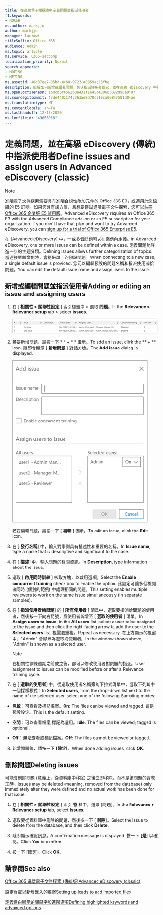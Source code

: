 ```yaml
---
title: 在高級電子檔探索中定義問題並指派使用者
f1.keywords:
- NOCSH
ms.author: markjjo
author: markjjo
manager: laurawi
titleSuffix: Office 365
audience: Admin
ms.topic: article
ms.service: O365-seccomp
localization_priority: Normal
search.appverid:
- MOE150
- MET150
ms.assetid: 48d37ee7-05bd-4cb8-9723-a8959ad23fbe
description: 瞭解如何新增或編輯問題，包括指派使用者給它，或在高級 eDiscovery 中刪除 eDiscovery 案例的問題。
ms.openlocfilehash: 1bdcb6f6562b0a431f1645d4006b3392d90a9f87
ms.sourcegitcommit: 47de4402174c263ae8d70c910ca068a7581d04ae
ms.translationtype: MT
ms.contentlocale: zh-TW
ms.lasthandoff: 12/12/2020
ms.locfileid: "49663068"
---
```

# <a name="define-issues-and-assign-users-in-advanced-ediscovery-classic"></a><span data-ttu-id="162e8-103">定義問題，並在高級 eDiscovery (傳統) 中指派使用者</span><span class="sxs-lookup"><span data-stu-id="162e8-103">Define issues and assign users in Advanced eDiscovery (classic)</span></span>

> [!NOTE]
> <span data-ttu-id="162e8-p101">進階電子文件探索需要具有進階合規性附加元件的 Office 365 E3，或適用於您組織的 E5 訂閱。如果您沒有該方案，且想要嘗試進階電子文件探索，您可以[註冊 Office 365 企業版 E5 試用版](https://go.microsoft.com/fwlink/p/?LinkID=698279)。</span><span class="sxs-lookup"><span data-stu-id="162e8-p101">Advanced eDiscovery requires an Office 365 E3 with the Advanced Compliance add-on or an E5 subscription for your organization. If you don't have that plan and want to try Advanced eDiscovery, you can [sign up for a trial of Office 365 Enterprise E5](https://go.microsoft.com/fwlink/p/?LinkID=698279).</span></span> 
  
<span data-ttu-id="162e8-106">在 [Advanced eDiscovery] 中，一或多個問題可以在案例內定義。</span><span class="sxs-lookup"><span data-stu-id="162e8-106">In Advanced eDiscovery, one or more issues can be defined within a case.</span></span> <span data-ttu-id="162e8-107">定義問題允許進一步的主題分類。</span><span class="sxs-lookup"><span data-stu-id="162e8-107">Defining issues allows further categorization of topics.</span></span> <span data-ttu-id="162e8-108">當連接至新案例時，會提供單一的預設問題。</span><span class="sxs-lookup"><span data-stu-id="162e8-108">When connecting to a new case, a single default issue is provided.</span></span> <span data-ttu-id="162e8-109">您可以編輯預設的問題名稱和指派使用者給問題。</span><span class="sxs-lookup"><span data-stu-id="162e8-109">You can edit the default issue name and assign users to the issue.</span></span> 
  
## <a name="adding-or-editing-an-issue-and-assigning-users"></a><span data-ttu-id="162e8-110">新增或編輯問題並指派使用者</span><span class="sxs-lookup"><span data-stu-id="162e8-110">Adding or editing an issue and assigning users</span></span>

1. <span data-ttu-id="162e8-111">在 [ **相關性 \> 關聯性設定** ] 索引標籤中 \> 選取 **問題**。</span><span class="sxs-lookup"><span data-stu-id="162e8-111">In the **Relevance \> Relevance setup** tab \> select **Issues**.</span></span>
    
    ![相關性設定問題](../media/dfd8f9ef-b167-4ed9-980e-00ae98a97169.png)
  
2. <span data-ttu-id="162e8-113">若要新增問題，請按一下 \* \* + \* \* 圖示。</span><span class="sxs-lookup"><span data-stu-id="162e8-113">To add an issue, click the \*\* + \*\* icon.</span></span> <span data-ttu-id="162e8-114">隨即會顯示 [ **新增問題** ] 對話方塊。</span><span class="sxs-lookup"><span data-stu-id="162e8-114">The **Add issue** dialog is displayed.</span></span> 
    
    ![相關性設定新增問題](../media/c8e94982-139a-472a-b85d-282f2d742046.png)
  
    <span data-ttu-id="162e8-116">若要編輯問題，請按一下 [ **編輯** ] 圖示。</span><span class="sxs-lookup"><span data-stu-id="162e8-116">To edit an issue, click the **Edit** icon.</span></span> 
    
3. <span data-ttu-id="162e8-117">在 [ **發行名稱**] 中，輸入對事例具有描述性和重要的名稱。</span><span class="sxs-lookup"><span data-stu-id="162e8-117">In **Issue name**, type a name that is descriptive and significant to the case.</span></span> 
    
4. <span data-ttu-id="162e8-118">在 [ **描述**] 中，輸入問題的相關資訊。</span><span class="sxs-lookup"><span data-stu-id="162e8-118">In **Description**, type information about the issue.</span></span>
    
5. <span data-ttu-id="162e8-119">選取 [ **啟用同時訓練** ] 核取方塊，以啟用選項。</span><span class="sxs-lookup"><span data-stu-id="162e8-119">Select the **Enable concurrent training** check box to enable the option.</span></span> <span data-ttu-id="162e8-120">此設定可讓多個檢閱者同時 (個別的範例) 中處理相同的問題。</span><span class="sxs-lookup"><span data-stu-id="162e8-120">This setting enables multiple reviewers to work on the same issue simultaneously (in separate samples).</span></span> 
    
6. <span data-ttu-id="162e8-121">在 [ **指派使用者給問題**] 的 [ **所有使用者** ] 清單中，選取要指派給問題的使用者，然後按一下向右箭號，將使用者新增至 [ **選取的使用者** ] 清單。</span><span class="sxs-lookup"><span data-stu-id="162e8-121">In **Assign users to issue**, in the **All users** list, select a user to be assigned to the issue and then click the right-facing arrow to add the user to the **Selected users** list.</span></span> <span data-ttu-id="162e8-122">視需要重複。</span><span class="sxs-lookup"><span data-stu-id="162e8-122">Repeat as necessary.</span></span> <span data-ttu-id="162e8-123">在上方顯示的視窗中，"Admin" 會顯示為選取的使用者。</span><span class="sxs-lookup"><span data-stu-id="162e8-123">In the window shown above, "Admin" is shown as a selected user.</span></span> 
    
    > [!NOTE]
    > <span data-ttu-id="162e8-124">在相關性訓練週期之前或之後，都可以修改使用者對問題的指派。</span><span class="sxs-lookup"><span data-stu-id="162e8-124">User assignment to issues can be modified before or after a Relevance training cycle.</span></span> 
  
7. <span data-ttu-id="162e8-125">在 [ **選取的使用者**] 中，從選取使用者名稱旁的下拉式清單中，選取下列其中一個採樣模式：</span><span class="sxs-lookup"><span data-stu-id="162e8-125">In **Selected users**, from the drop-down list next to the name of the selected user, select one of the following Sampling modes:</span></span> 
    
  - <span data-ttu-id="162e8-126">**開啟**：可查看及標記檔案。</span><span class="sxs-lookup"><span data-stu-id="162e8-126">**On**: The files can be viewed and tagged.</span></span> <span data-ttu-id="162e8-127">這是預設設定。</span><span class="sxs-lookup"><span data-stu-id="162e8-127">This is the default setting.</span></span>
    
  - <span data-ttu-id="162e8-128">**空閒**：可以查看檔案;標記為選用。</span><span class="sxs-lookup"><span data-stu-id="162e8-128">**Idle**: The files can be viewed; tagged is optional.</span></span>
    
  - <span data-ttu-id="162e8-129">**Off**：無法查看或標記檔案。</span><span class="sxs-lookup"><span data-stu-id="162e8-129">**Off**: The files cannot be viewed or tagged.</span></span>
    
8. <span data-ttu-id="162e8-130">新增問題後，請按一下 **[確定]**。</span><span class="sxs-lookup"><span data-stu-id="162e8-130">When done adding issues, click **OK**.</span></span>
    
## <a name="deleting-issues"></a><span data-ttu-id="162e8-131">刪除問題</span><span class="sxs-lookup"><span data-stu-id="162e8-131">Deleting issues</span></span>

<span data-ttu-id="162e8-132">可能會刪除問題 (意義上，從資料庫中移除) 之後立即移除，而不是該問題的實際工時。</span><span class="sxs-lookup"><span data-stu-id="162e8-132">Issues may be deleted (meaning, removed from the database) only immediately after they were defined and no actual work has been done for that issue.</span></span> 
  
1. <span data-ttu-id="162e8-133">在 [ **相關性 \> 關聯性設定** ] 索引 **卷** 標中，選取 [問題]。</span><span class="sxs-lookup"><span data-stu-id="162e8-133">In the **Relevance \> Relevance setup** tab, select **Issues**.</span></span>
    
2. <span data-ttu-id="162e8-134">選取要從資料庫中刪除的問題，然後按一下 [ **刪除**]。</span><span class="sxs-lookup"><span data-stu-id="162e8-134">Select the issue to delete from the database, and then click **Delete**.</span></span>
    
3. <span data-ttu-id="162e8-135">隨即顯示確認訊息。</span><span class="sxs-lookup"><span data-stu-id="162e8-135">A confirmation message is displayed.</span></span> <span data-ttu-id="162e8-136">按一下 **[是]** 以確認。</span><span class="sxs-lookup"><span data-stu-id="162e8-136">Click **Yes** to confirm.</span></span> 
    
4. <span data-ttu-id="162e8-137">按一下 [確定]。</span><span class="sxs-lookup"><span data-stu-id="162e8-137">Click **OK**.</span></span>
    
## <a name="see-also"></a><span data-ttu-id="162e8-138">請參閱</span><span class="sxs-lookup"><span data-stu-id="162e8-138">See also</span></span>

[<span data-ttu-id="162e8-139">Office 365 進階電子文件探索 (傳統版)</span><span class="sxs-lookup"><span data-stu-id="162e8-139">Advanced eDiscovery (classic)</span></span>](office-365-advanced-ediscovery.md)
  
[<span data-ttu-id="162e8-140">設定負載以新增匯入的檔案</span><span class="sxs-lookup"><span data-stu-id="162e8-140">Setting up loads to add imported files</span></span>](set-up-loads-to-add-imported-files.md)
  
[<span data-ttu-id="162e8-141">定義反白顯示的關鍵字和進階選項</span><span class="sxs-lookup"><span data-stu-id="162e8-141">Defining highlighted keywords and advanced options</span></span>](define-highlighted-keywords-and-advanced-options.md)


